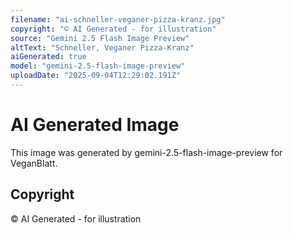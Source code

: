 ```yaml
---
filename: "ai-schneller-veganer-pizza-kranz.jpg"
copyright: "© AI Generated - for illustration"
source: "Gemini 2.5 Flash Image Preview"
altText: "Schneller, Veganer Pizza-Kranz"
aiGenerated: true
model: "gemini-2.5-flash-image-preview"
uploadDate: "2025-09-04T12:29:02.191Z"
---
```


# AI Generated Image

This image was generated by gemini-2.5-flash-image-preview for VeganBlatt.

## Copyright
© AI Generated - for illustration
